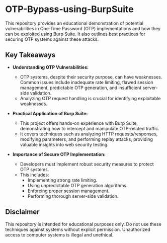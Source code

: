 # OTP-Bypass-using-BurpSuite

This repository provides an educational demonstration of potential vulnerabilities in One-Time Password (OTP) implementations and how they can be exploited using Burp Suite. It also outlines best practices for securing OTP systems against these attacks.

## Key Takeaways

* **Understanding OTP Vulnerabilities:**
    * OTP systems, despite their security purpose, can have weaknesses. Common issues include inadequate rate limiting, flawed session management, predictable OTP generation, and insufficient server-side validation.
    * Analyzing OTP request handling is crucial for identifying exploitable weaknesses.

* **Practical Application of Burp Suite:**
    * This project offers hands-on experience with Burp Suite, demonstrating how to intercept and manipulate OTP-related traffic.
    * It covers techniques such as analyzing HTTP requests/responses, modifying parameters, and performing replay attacks, providing valuable insights into web security testing.

* **Importance of Secure OTP Implementation:**
    * Developers must implement robust security measures to protect OTP systems.
    * This includes:
        * Implementing strong rate limiting.
        * Using unpredictable OTP generation algorithms.
        * Enforcing proper session management.
        * Performing thorough server-side validation.

## Disclaimer

This repository is intended for educational purposes only. Do not use these techniques against systems without explicit permission. Unauthorized access to computer systems is illegal and unethical.
